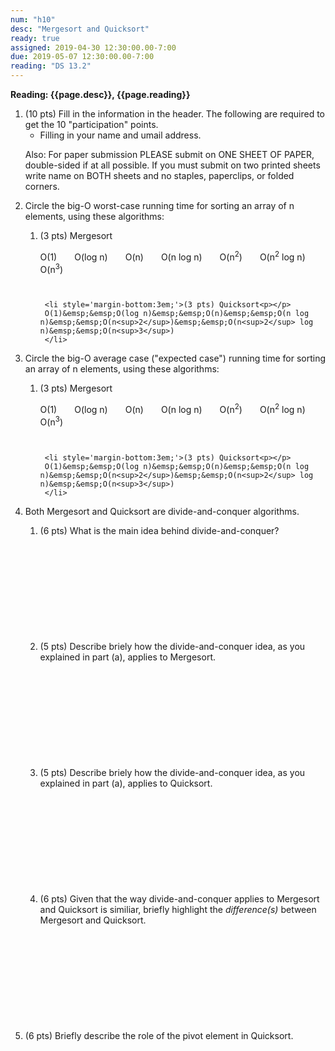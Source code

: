 ```yaml
---
num: "h10"
desc: "Mergesort and Quicksort"
ready: true
assigned: 2019-04-30 12:30:00.00-7:00
due: 2019-05-07 12:30:00.00-7:00
reading: "DS 13.2"
---
```


<b>Reading: {{page.desc}},  {{page.reading}}</b>
 
<ol start="1">

<li>(10 pts) Fill in the information in the header. The following are required to get the 10 "participation" points.
    <ul>
    <li>Filling in your name and umail address.<br /></li>
    </ul>
    <p>Also: For paper submission PLEASE submit on ONE SHEET OF PAPER, double-sided if at all possible. If you must submit on two printed sheets write name on BOTH sheets and no staples, paperclips, or folded corners.<br />
    </p>
 </li>

 <li>Circle the big-O worst-case running time for sorting an array of n elements, using these algorithms:<p></p>
   <ol>
     <li style='margin-bottom:3em;'>(3 pts) Mergesort<p></p>
     O(1)&emsp;&emsp;O(log n)&emsp;&emsp;O(n)&emsp;&emsp;O(n log n)&emsp;&emsp;O(n<sup>2</sup>)&emsp;&emsp;O(n<sup>2</sup> log n)&emsp;&emsp;O(n<sup>3</sup>)
     </li>
 
     <li style='margin-bottom:3em;'>(3 pts) Quicksort<p></p>
     O(1)&emsp;&emsp;O(log n)&emsp;&emsp;O(n)&emsp;&emsp;O(n log n)&emsp;&emsp;O(n<sup>2</sup>)&emsp;&emsp;O(n<sup>2</sup> log n)&emsp;&emsp;O(n<sup>3</sup>)
     </li>
   </ol>
 </li>
 
 
  <li>Circle the big-O average case ("expected case") running time for sorting an array of n elements, using these algorithms:<p></p>
   <ol>
     <li style='margin-bottom:3em;'>(3 pts) Mergesort<p></p>
     O(1)&emsp;&emsp;O(log n)&emsp;&emsp;O(n)&emsp;&emsp;O(n log n)&emsp;&emsp;O(n<sup>2</sup>)&emsp;&emsp;O(n<sup>2</sup> log n)&emsp;&emsp;O(n<sup>3</sup>)
     </li>
 
     <li style='margin-bottom:3em;'>(3 pts) Quicksort<p></p>
     O(1)&emsp;&emsp;O(log n)&emsp;&emsp;O(n)&emsp;&emsp;O(n log n)&emsp;&emsp;O(n<sup>2</sup>)&emsp;&emsp;O(n<sup>2</sup> log n)&emsp;&emsp;O(n<sup>3</sup>)
     </li>
   </ol>
 </li>

  
<div class="pagebreak"></div>


  <li>Both Mergesort and Quicksort are divide-and-conquer algorithms.<p></p>
  <ol>
    <li style='margin-bottom:12em;'>(6 pts) What is the main idea behind divide-and-conquer?</li>
    <li style='margin-bottom:12em;'>(5 pts) Describe briely how the divide-and-conquer idea, as you explained in part (a), applies to Mergesort.</li>
    <li style='margin-bottom:12em;'>(5 pts) Describe briely how the divide-and-conquer idea, as you explained in part (a), applies to Quicksort.</li>
    <li style='margin-bottom:12em;'>(6 pts) Given that the way divide-and-conquer applies to Mergesort and Quicksort is similiar, briefly highlight the <i>difference(s)</i> between Mergesort and Quicksort.</li>
  </ol>
  </li>

  <li style='margin-bottom:12em;'>(6 pts) Briefly describe the role of the pivot element in Quicksort.</li>
</ol>